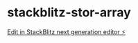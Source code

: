 # stackblitz-stor-array

[Edit in StackBlitz next generation editor ⚡️](https://stackblitz.com/~/github.com/Magnus0155/stackblitz-stor-array)